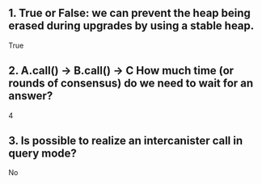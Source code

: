 ## 1. True or False: we can prevent the heap being erased during upgrades by using a stable heap.

True

## 2. A.call() -> B.call() -> C How much time (or rounds of consensus) do we need to wait for an answer?

4

## 3. Is possible to realize an intercanister call in query mode?

No
